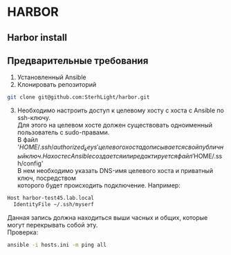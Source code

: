# HARBOR

## Harbor install


## Предварительные требования

1. Установленный Ansible
2. Клонировать репозиторий
```bash
git clone git@github.com:SterhLight/harbor.git
```
3. Необходимо настроить доступ к целевому хосту с хоста с Ansible по ssh-ключу.  
Для этого на целевом хосте должен существовать одноименный пользователь с sudo-правами.  
В файл '$HOME/.ssh/authorized_keys' целевого хоста дописывается свой публичный ключ.  
На хосте с Ansible создается или редактируется файл '$HOME/.ssh/config'  
В нем необходимо указать DNS-имя целевого хоста и приватный ключ, посредством  
которого будет происходить подключение. Например:
```bash
Host harbor-test45.lab.local
  IdentityFile ~/.ssh/myserf
```
Данная запись должна находиться выши часных и общих, которые могут перекрывать собой эту.  
Проверка:
```bash
ansible -i hosts.ini -m ping all
```
